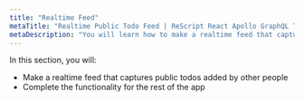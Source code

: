 ```yaml
---
title: "Realtime Feed"
metaTitle: "Realtime Public Todo Feed | ReScript React Apollo GraphQL Tutorial"
metaDescription: "You will learn how to make a realtime feed that captures public todos added by other people."
---
```


In this section, you will:

- Make a realtime feed that captures public todos added by other people
- Complete the functionality for the rest of the app
